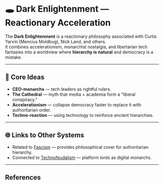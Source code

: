 # 🕳️ Dark Enlightenment — Reactionary Acceleration

The **Dark Enlightenment** is a reactionary philosophy associated with Curtis Yarvin (Mencius Moldbug), Nick Land, and others.  
It combines accelerationism, monarchist nostalgia, and libertarian tech fantasies into a worldview where **hierarchy is natural** and democracy is a mistake.

---

## 🔎 Core Ideas

- **CEO-monarchs** — tech leaders as rightful rulers.  
- **The Cathedral** — myth that media + academia form a “liberal conspiracy.”  
- **Accelerationism** — collapse democracy faster to replace it with authoritarian order.  
- **Techno-reaction** — using technology to reinforce ancient hierarchies.

---

## 🌐 Links to Other Systems

- Related to [Fascism](fascism.md) — provides philosophical cover for authoritarian hierarchy.  
- Connected to [Technofeudalism](../analysis/technofeudalism.md) — platform lords as digital monarchs.  

---

## References

[^1]: Curtis Yarvin, *Unqualified Reservations* blog (2007–2013).  
[^2]: Nick Land, *Fanged Noumena* (2011).
